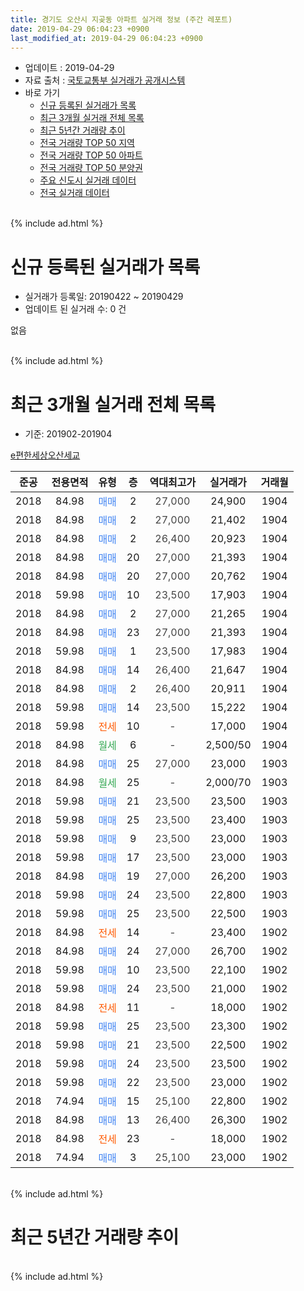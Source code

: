 ```yaml
---
title: 경기도 오산시 지곶동 아파트 실거래 정보 (주간 레포트)
date: 2019-04-29 06:04:23 +0900
last_modified_at: 2019-04-29 06:04:23 +0900
---
```


* 업데이트 : 2019-04-29
* 자료 출처 : [국토교통부 실거래가 공개시스템](http://rt.molit.go.kr)
* 바로 가기
    * [신규 등록된 실거래가 목록](#신규-등록된-실거래가-목록)
    * [최근 3개월 실거래 전체 목록](#최근-3개월-실거래-전체-목록)
    * [최근 5년간 거래량 추이](#최근-5년간-거래량-추이)
    * [전국 거래량 TOP 50 지역](https://inasie.github.io/apt-trade-info/최근-3개월-전국에서-가장-거래가-많이-발생한-지역)
    * [전국 거래량 TOP 50 아파트](https://inasie.github.io/apt-trade-info/최근-3개월-전국에서-가장-거래가-많이-발생한-아파트)
    * [전국 거래량 TOP 50 분양권](https://inasie.github.io/apt-trade-info/최근-3개월-전국에서-가장-거래가-많이-발생한-분양권)
    * [주요 신도시 실거래 데이터](https://inasie.github.io/apt-trade-info/주요-신도시)
    * [전국 실거래 데이터](https://inasie.github.io/apt-trade-info/전국)
<br>
{% include ad.html %}
<br>

# 신규 등록된 실거래가 목록
* 실거래가 등록일: 20190422 ~ 20190429
* 업데이트 된 실거래 수: 0 건

없음

<br>
{% include ad.html %}
<br>

# 최근 3개월 실거래 전체 목록
* 기준: 201902-201904


[e편한세상오산세교](https://search.naver.com/search.naver?query=%EA%B2%BD%EA%B8%B0%EB%8F%84+%EC%98%A4%EC%82%B0%EC%8B%9C+%EC%A7%80%EA%B3%B6%EB%8F%99+e%ED%8E%B8%ED%95%9C%EC%84%B8%EC%83%81%EC%98%A4%EC%82%B0%EC%84%B8%EA%B5%90)

|준공|전용면적|유형|층|역대최고가|실거래가|거래월|
|:---:|:---:|:---:|:---:|:---:|:---:|:---:|
|2018|84.98|<span style="color:#4285f3">매매</span>|2|<span style="color:#444444">27,000</span>|24,900|1904|
|2018|84.98|<span style="color:#4285f3">매매</span>|2|<span style="color:#444444">27,000</span>|21,402|1904|
|2018|84.98|<span style="color:#4285f3">매매</span>|2|<span style="color:#444444">26,400</span>|20,923|1904|
|2018|84.98|<span style="color:#4285f3">매매</span>|20|<span style="color:#444444">27,000</span>|21,393|1904|
|2018|84.98|<span style="color:#4285f3">매매</span>|20|<span style="color:#444444">27,000</span>|20,762|1904|
|2018|59.98|<span style="color:#4285f3">매매</span>|10|<span style="color:#444444">23,500</span>|17,903|1904|
|2018|84.98|<span style="color:#4285f3">매매</span>|2|<span style="color:#444444">27,000</span>|21,265|1904|
|2018|84.98|<span style="color:#4285f3">매매</span>|23|<span style="color:#444444">27,000</span>|21,393|1904|
|2018|59.98|<span style="color:#4285f3">매매</span>|1|<span style="color:#444444">23,500</span>|17,983|1904|
|2018|84.98|<span style="color:#4285f3">매매</span>|14|<span style="color:#444444">26,400</span>|21,647|1904|
|2018|84.98|<span style="color:#4285f3">매매</span>|2|<span style="color:#444444">26,400</span>|20,911|1904|
|2018|59.98|<span style="color:#4285f3">매매</span>|14|<span style="color:#444444">23,500</span>|15,222|1904|
|2018|59.98|<span style="color:#ff5a00">전세</span>|10|<span style="color:#444444">-</span>|17,000|1904|
|2018|84.98|<span style="color:#34a853">월세</span>|6|<span style="color:#444444">-</span>|2,500/50|1904|
|2018|84.98|<span style="color:#4285f3">매매</span>|25|<span style="color:#444444">27,000</span>|23,000|1903|
|2018|84.98|<span style="color:#34a853">월세</span>|25|<span style="color:#444444">-</span>|2,000/70|1903|
|2018|59.98|<span style="color:#4285f3">매매</span>|21|<span style="color:#444444">23,500</span>|23,500|1903|
|2018|59.98|<span style="color:#4285f3">매매</span>|25|<span style="color:#444444">23,500</span>|23,400|1903|
|2018|59.98|<span style="color:#4285f3">매매</span>|9|<span style="color:#444444">23,500</span>|23,000|1903|
|2018|59.98|<span style="color:#4285f3">매매</span>|17|<span style="color:#444444">23,500</span>|23,000|1903|
|2018|84.98|<span style="color:#4285f3">매매</span>|19|<span style="color:#444444">27,000</span>|26,200|1903|
|2018|59.98|<span style="color:#4285f3">매매</span>|24|<span style="color:#444444">23,500</span>|22,800|1903|
|2018|59.98|<span style="color:#4285f3">매매</span>|25|<span style="color:#444444">23,500</span>|22,500|1903|
|2018|84.98|<span style="color:#ff5a00">전세</span>|14|<span style="color:#444444">-</span>|23,400|1902|
|2018|84.98|<span style="color:#4285f3">매매</span>|24|<span style="color:#444444">27,000</span>|26,700|1902|
|2018|59.98|<span style="color:#4285f3">매매</span>|10|<span style="color:#444444">23,500</span>|22,100|1902|
|2018|59.98|<span style="color:#4285f3">매매</span>|24|<span style="color:#444444">23,500</span>|21,000|1902|
|2018|84.98|<span style="color:#ff5a00">전세</span>|11|<span style="color:#444444">-</span>|18,000|1902|
|2018|59.98|<span style="color:#4285f3">매매</span>|25|<span style="color:#444444">23,500</span>|23,300|1902|
|2018|59.98|<span style="color:#4285f3">매매</span>|21|<span style="color:#444444">23,500</span>|22,500|1902|
|2018|59.98|<span style="color:#4285f3">매매</span>|24|<span style="color:#444444">23,500</span>|23,500|1902|
|2018|59.98|<span style="color:#4285f3">매매</span>|22|<span style="color:#444444">23,500</span>|23,000|1902|
|2018|74.94|<span style="color:#4285f3">매매</span>|15|<span style="color:#444444">25,100</span>|22,800|1902|
|2018|84.98|<span style="color:#4285f3">매매</span>|13|<span style="color:#444444">26,400</span>|26,300|1902|
|2018|84.98|<span style="color:#ff5a00">전세</span>|23|<span style="color:#444444">-</span>|18,000|1902|
|2018|74.94|<span style="color:#4285f3">매매</span>|3|<span style="color:#444444">25,100</span>|23,000|1902|


<br>
{% include ad.html %}
<br>

# 최근 5년간 거래량 추이


<div style="width:100%;">
    <canvas id="deal_progress" height="200"></canvas>
</div>

<script>
new Chart(document.getElementById("deal_progress"), {
    type: 'line',
    data: {
        labels: ['201404','201405','201406','201407','201408','201409','201410','201411','201412','201501','201502','201503','201504','201505','201506','201507','201508','201509','201510','201511','201512','201601','201602','201603','201604','201605','201606','201607','201608','201609','201610','201611','201612','201701','201702','201703','201704','201705','201706','201707','201708','201709','201710','201711','201712','201801','201802','201803','201804','201805','201806','201807','201808','201809','201810','201811','201812','201901','201902','201903','201904'],
        datasets: [{
            label: '매매',
            pointRadius: 1,
            data: [0, 0, 0, 0, 0, 0, 0, 0, 0, 0, 0, 0, 0, 0, 0, 0, 0, 0, 0, 0, 0, 0, 0, 0, 0, 0, 0, 0, 0, 0, 0, 0, 0, 0, 0, 0, 0, 0, 0, 0, 0, 0, 0, 0, 0, 30, 1, 0, 2, 13, 26, 206, 48, 8, 14, 7, 5, 6, 10, 8, 12],
            borderColor: "rgba(255, 201, 14, 1)",
            backgroundColor: "rgba(255, 201, 14, 0.5)",
            fill: false,
            lineTension: 0
        },{
            label: '전월세',
            pointRadius: 1,
            data: [0, 0, 0, 0, 0, 0, 0, 0, 0, 0, 0, 0, 0, 0, 0, 0, 0, 0, 0, 0, 0, 0, 0, 0, 0, 0, 0, 0, 0, 0, 0, 0, 0, 0, 0, 0, 0, 0, 0, 0, 0, 0, 0, 0, 0, 2, 6, 17, 69, 62, 29, 8, 4, 2, 3, 2, 1, 3, 3, 1, 2],
            borderColor: "rgba(0, 141, 185, 1)",
            backgroundColor: "rgba(0, 141, 185, 0.5)",
            fill: false,
            lineTension: 0
        }
        ]
    },
    options: {
        responsive: true,
        title: {
            display: false
        },
        tooltips: {
            mode: 'index',
            intersect: false
        },
        hover: {
            mode: 'nearest',
            intersect: true
        },
        scales: {
            xAxes: [{
                display: true,
                scaleLabel: {
                    display: true,
                    labelString: '년/월'
                }
            }],
            yAxes: [{
                display: true,
                ticks: {
                    suggestedMin: 0,
                },
                scaleLabel: {
                    display: true,
                    labelString: '실거래 수'
                }
            }]
        }
    }
});

</script>


<br>
{% include ad.html %}
<br>


